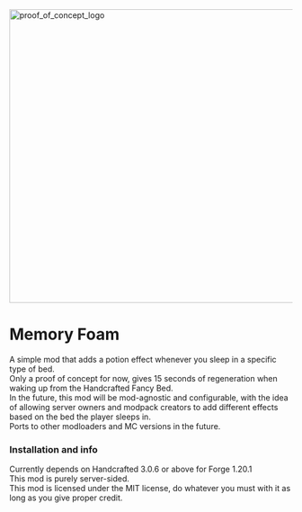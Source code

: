 <img width="1085" height="522" alt="proof_of_concept_logo" src="https://github.com/user-attachments/assets/34ba7eb1-681e-4699-a39b-6f056d0b69e6" />

Memory Foam
======
A simple mod that adds a potion effect whenever you sleep in a specific type of bed.  
Only a proof of concept for now, gives 15 seconds of regeneration when waking up from the Handcrafted Fancy Bed.  
In the future, this mod will be mod-agnostic and configurable, with the idea of allowing server owners and modpack creators to add 
different effects based on the bed the player sleeps in.  
Ports to other modloaders and MC versions in the future.


### Installation and info
Currently depends on Handcrafted 3.0.6 or above for Forge 1.20.1  
This mod is purely server-sided.  
This mod is licensed under the MIT license, do whatever you must with it as long as you give proper credit.